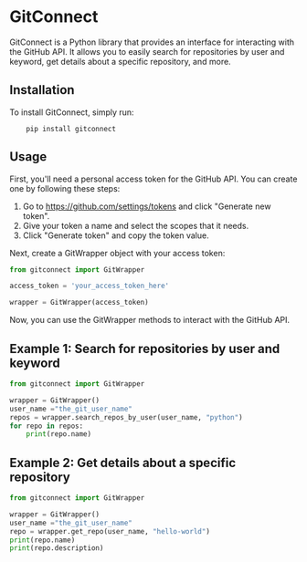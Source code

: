 # GitConnect

GitConnect is a Python library that provides an interface for interacting with the GitHub API. It allows you to easily search for repositories by user and keyword, get details about a specific repository, and more.

## Installation
To install GitConnect, simply run:
    
        pip install gitconnect

## Usage
First, you'll need a personal access token for the GitHub API. You can create one by following these steps:
1. Go to https://github.com/settings/tokens and click "Generate new token".
2. Give your token a name and select the scopes that it needs.
3. Click "Generate token" and copy the token value.

Next, create a GitWrapper object with your access token:
```python
from gitconnect import GitWrapper

access_token = 'your_access_token_here'

wrapper = GitWrapper(access_token)
```

Now, you can use the GitWrapper methods to interact with the GitHub API.

## Example 1: Search for repositories by user and keyword
```python
from gitconnect import GitWrapper

wrapper = GitWrapper()
user_name ="the_git_user_name"
repos = wrapper.search_repos_by_user(user_name, "python")
for repo in repos:
    print(repo.name)
```

## Example 2: Get details about a specific repository
```python
from gitconnect import GitWrapper

wrapper = GitWrapper()
user_name ="the_git_user_name"
repo = wrapper.get_repo(user_name, "hello-world")
print(repo.name)
print(repo.description)
```

